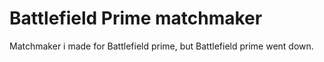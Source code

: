 # Battlefield Prime matchmaker
Matchmaker i made for Battlefield prime, but Battlefield prime went down. 
